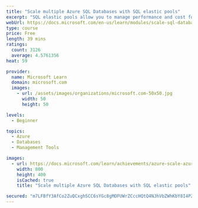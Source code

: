 ```yaml
---
title: "Scale multiple Azure SQL Databases with SQL elastic pools"
excerpt: "SQL elastic pools allow you to manage performance and cost for a collection of SQL databases."
webUrl: https://docs.microsoft.com/en-us/learn/modules/scale-sql-databases-elastic-pools/
type: course
price: Free
length: 39 mins
ratings:
  count: 3126
  average: 4.5761356
heat: 59

provider:
  name: Microsoft Learn
  domain: microsoft.com
  images:
    - url: /assets/images/organizations/microsoft.com-50x50.jpg
      width: 50
      height: 50

levels:
  - Beginner

topics:
  - Azure
  - Databases
  - Management Tools

images:
  - url: https://docs.microsoft.com/learn/achievements/azure-scale-azure-sql-databases-elastic-pools-social.png
    width: 800
    height: 400
    isCached: true
    title: "Scale multiple Azure SQL Databases with SQL elastic pools"

secured: "m7LFBfY3AfCo2ZuQCxgh5CC6sYGc8gMOFUWrZCccHQtQ4NJhVbZWhKbY8I4PZDj3vYa0GKsTRHZGfXC0W36aUNpq+e3qB+Jcko4HKXQVQtsUgk+lXtwPkf6q+RcYH0qEK+gPY4+bau9po3DCgOG6fqy/F7gPP8rg6pqol23xoCqdxADrWDCW4zaoKvQBpuYii3ucH24RAWgd2H7eoJsk0/BKB5L7HTVwy+gCJSpjfQV7Ov26V1kXrNDNEBPBpv/sornyf+pY545+XK3OlJBDuPHPaDPyTTTLmuqyyb0vVef6Gzxj2Xia/zASD51ETHL2Z1MS/2cMqDzGFGd1XAkGWjPgVPoor+e7J5vlf4SX7jVz9Z6nWDA+4lO5OyN9tZrQCS/Ugf26829r7FEZuv8vHA==;IL6NZ3JoDVm86ydyPZxqiQ=="
---
```



